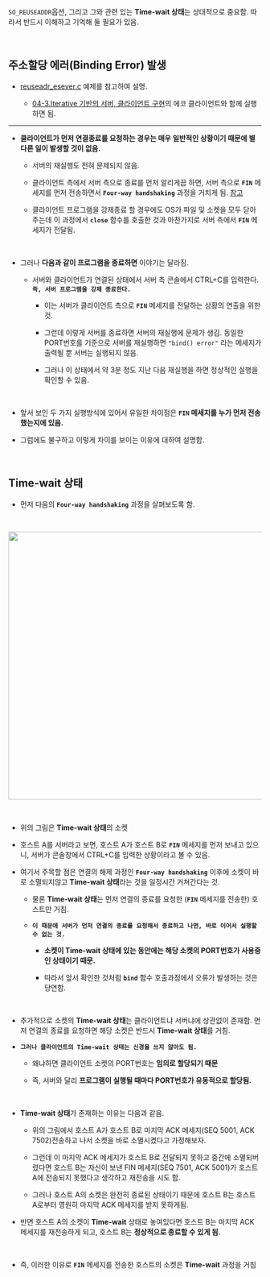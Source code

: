 `SO_REUSEADDR`옵션, 그리고 그와 관련 있는 **Time-wait 상태**는 상대적으로 중요함. 따라서 반드시 이해하고 기억해 둘 필요가 있음. 

<br>

## 주소할당 에러(Binding Error) 발생 <br>

* [reuseadr_esever.c](https://github.com/taejin-seong/TCP-IP-Programming-Study-Note/blob/master/09.%EC%86%8C%EC%BC%93%EC%9D%98%20%EB%8B%A4%EC%96%91%ED%95%9C%20%EC%98%B5%EC%85%98/09-2.SO_REUSEADDR/reuseadr_eserver.c) 예제를 참고하여 설명.

  + [04-3.lterative 기반의 서버, 클라이언트 구현](https://github.com/taejin-seong/TCP-IP-Programming-Study-Note/tree/master/04.TCP%20%EA%B8%B0%EB%B0%98%20%EC%84%9C%EB%B2%84%20%26%20%ED%81%B4%EB%9D%BC%EC%9D%B4%EC%96%B8%ED%8A%B8%201/04-3.lterative%20%EA%B8%B0%EB%B0%98%EC%9D%98%20%EC%84%9C%EB%B2%84%2C%20%ED%81%B4%EB%9D%BC%EC%9D%B4%EC%96%B8%ED%8A%B8%20%EA%B5%AC%ED%98%84)의 에코 클라이언트와 함께 실행하면 됨.

<hr>

* **클라이언트가 먼저 연결종료를 요청하는 경우는 매우 일반적인 상황이기 때문에 별다른 일이 발생할 것이 없음.** 
  
  + 서버의 재실행도 전혀 문제되지 않음.

  + 클라이언트 측에서 서버 측으로 종료를 먼저 알리게끔 하면, 서버 측으로 **`FIN`** 메세지를 먼저 전송하면서 **`Four-way handshaking`** 과정을 거치게 됨. [참고](https://github.com/taejin-seong/TCP-IP-Programming-Study-Note/blob/master/05.TCP%20%EA%B8%B0%EB%B0%98%20%EC%84%9C%EB%B2%84%20%26%20%ED%81%B4%EB%9D%BC%EC%9D%B4%EC%96%B8%ED%8A%B8%202/05-2.TCP%EC%9D%98%20%EC%9D%B4%EB%A1%A0%EC%A0%81%EC%9D%B8%20%EC%9D%B4%EC%95%BC%EA%B8%B0!/02.SUMMARY.md)

  + 클라이언트 프로그램을 강제종료 할 경우에도 OS가 파일 및 소켓을 모두 닫아주는데 이 과정에서 **`close`** 함수를 호출한 것과 마찬가지로 서버 측에서 **`FIN`** 메세지가 전달됨.

<br>

* 그러나 **다음과 같이 프로그램을 종료하면** 이야기는 달라짐.

  + 서버와 클라이언트가 연결된 상태에서 서버 측 콘솔에서 CTRL+C를 입력한다. **`즉, 서버 프로그램을 강제 종료한다.`**

    - 이는 서버가 클라이언트 측으로 **`FIN`** 메세지를 전달하는 상황의 연출을 위한 것.

    - 그런데 이렇게 서버를 종료하면 서버의 재실행에 문제가 생김. 동일한 PORT번호를 기준으로 서버를 재실행하면 `"bind() error"` 라는 메세지가 출력될 뿐 서버는 실행되지 않음.

    - 그러나 이 상태에서 약 3분 정도 지난 다음 재실행을 하면 정상적인 실행을 확인할 수 있음.

<br>

* 앞서 보인 두 가지 실행방식에 있어서 유일한 차이점은 **`FIN` 메세지를 누가 먼저 전송했는지에 있음.**

* 그럼에도 불구하고 이렇게 차이를 보이는 이유에 대하여 설명함.

<br>

## Time-wait 상태 <br>

* 먼저 다음의 **`Four-way handshaking`** 과정을 살펴보도록 함.

<br>

<p align="center">
   <img src="https://user-images.githubusercontent.com/70312248/171916152-6d640efb-f6ed-4f8b-b2b6-3936d0e7cb15.png" width="510" height="532"/>  
</p> 

<br>

* 위의 그림은 **Time-wait 상태**의 소켓

* 호스트 A를 서버라고 보면, 호스트 A가 호스트 B로 **`FIN`** 메세지를 먼저 보내고 있으니, 서버가 콘솔창에서 CTRL+C를 입력한 상황이라고 볼 수 있음.

* 여기서 주목할 점은 연결의 해제 과정인 **`Four-way handshaking`** 이후에 소켓이 바로 소멸되지않고 **Time-wait 상태**라는 것을 일정시간 거쳐간다는 것.

  + 물론 **Time-wait 상태**는 먼저 연결의 종료를 요청한 (**`FIN`** 메세지를 전송한) 호스트만 거침.

  + **`이 때문에 서버가 먼저 연결의 종료를 요청해서 종료하고 나면, 바로 이어서 실행할 수 없는 것.`**

    - **소켓이 Time-wait 상태에 있는 동안에는 해당 소켓의 PORT번호가 사용중인 상태이기 때문.**

    - 따라서 앞서 확인한 것처럼 **`bind`** 함수 호출과정에서 오류가 발생하는 것은 당연함.

<br>

* 추가적으로 소켓의 **Time-wait 상태**는 클라이언트냐 서버냐에 상관없이 존재함. 먼저 연결의 종료를 요청하면 해당 소켓은 반드시 **Time-wait 상태**를 거침.

* **`그러나 클라이언트의 Time-wait 상태는 신경을 쓰지 않아도 됨.`**

   + 왜냐하면 클라이언트 소켓의 PORT번호는 **임의로 할당되기 때문**

   + 즉, 서버와 달리 **프로그램이 실행될 때마다 PORT번호가 유동적으로 할당됨.**

<br>


* **Time-wait 상태**가 존재하는 이유는 다음과 같음.

  + 위의 그림에서 호스트 A가 호스트 B로 마지막 ACK 메세지(SEQ 5001, ACK 7502)전송하고 나서 소켓을 바로 소멸시켰다고 가정해보자.

  + 그런데 이 마지막 ACK 메세지가 호스트 B로 전달되지 못하고 중간에 소멸되버렸다면 호스트 B는 자신이 보낸 FIN 메세지(SEQ 7501, ACK 5001)가 호스트 A에 전송되지 못했다고 생각하고 재전송을 시도 함. 
    
  + 그러나 호스트 A의 소켓은 완전히 종료된 상태이기 때문에 호스트 B는 호스트 A로부터 영원히 마지막 ACK 메세지를 받지 못하게됨.

* 반면 호스트 A의 소켓이 **Time-wait** 상태로 놓여있다면 호스트 B는 마지막 ACK 메세지를 재전송하게 되고, 호스트 B는 **정상적으로 종료할 수 있게 됨.**

<br>

* 즉, 이러한 이유로 **`FIN`** 메세지를 전송한 호스트의 소켓은 **Time-wait** 과정을 거침 
